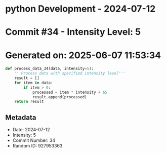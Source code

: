 ﻿# python Development - 2024-07-12
# Commit #34 - Intensity Level: 5
# Generated on: 2025-06-07 11:53:34
```python
def process_data_34(data, intensity=5):
    '''Process data with specified intensity level'''
    result = []
    for item in data:
        if item > 0:
            processed = item * intensity + 65
            result.append(processed)
    return result
```
## Metadata
- Date: 2024-07-12
- Intensity: 5
- Commit Number: 34
- Random ID: 927953363
